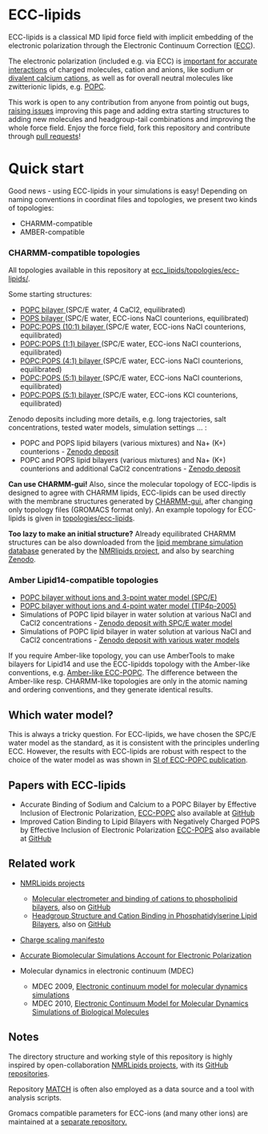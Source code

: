 # ECC-lipids

ECC-lipids is a classical MD lipid force field with 
implicit embedding of the electronic polarization
through the Electronic Continuum Correction ([ECC](https://jmelcr.github.io/blog/ECC-post)).

The electronic polarization
(included e.g. via ECC)
is [important for accurate interactions](https://www.frontiersin.org/articles/10.3389/fmolb.2019.00143/full) 
of charged molecules, cation and anions, 
like sodium or [divalent calcium cations](http://aip.scitation.org/doi/10.1063/1.5006779),
as well as for overall neutral molecules 
like zwitterionic lipids, e.g. [POPC](https://pubs.acs.org/doi/10.1021/acs.jpcb.7b12510). 

This work is open to any contribution from anyone
from pointig out bugs, [raising issues](https://github.com/jmelcr/ecc_lipids/issues)
improving this page and adding extra starting structures 
to adding new molecules and headgroup-tail combinations and improving the whole force field.
Enjoy the force field, fork this repository 
and contribute through [pull requests](https://github.com/jmelcr/ecc_lipids/pulls)!


# Quick start

Good news - using ECC-lipids in your simulations is easy! 
Depending on naming conventions in coordinat files and topologies, 
we present two kinds of topologies:
 - CHARMM-compatible
 - AMBER-compatible

### CHARMM-compatible topologies

All topologies available in this repository at [ecc_lipids/topologies/ecc-lipids/](https://github.com/jmelcr/ecc_lipids/tree/master/topologies/ecc-lipids).

Some starting structures:
 - [POPC bilayer ](https://zenodo.org/record/1118266/files/sim_ECC-POPC_SPCE_noIons-ref.gro?download=1) (SPC/E water, 4 CaCl2, equilibrated)
 - [POPS bilayer ](https://zenodo.org/record/1488094/files/ECClipids_purePOPS_298K.gro?download=1) (SPC/E water, ECC-ions NaCl counterions, equilibrated)
 - [POPC:POPS (10:1) bilayer ](https://zenodo.org/record/1488094/files/ECClipids_10PC-1PS-mix_298K.gro?download=1) (SPC/E water, ECC-ions NaCl counterions, equilibrated)
 - [POPC:POPS (1:1) bilayer ](https://zenodo.org/record/1488094/files/ECClipids_1PC-1PS_mix_SPCE_298K.gro?download=1) (SPC/E water, ECC-ions NaCl counterions, equilibrated)
 - [POPC:POPS (4:1) bilayer ](https://zenodo.org/record/1488094/files/ECClipids_4PC-1PS-mix_298K.gro?download=1) (SPC/E water, ECC-ions NaCl counterions, equilibrated)
 - [POPC:POPS (5:1) bilayer ](https://zenodo.org/record/1488094/files/ECClipids_5PC-1PS-mix_298K.gro?download=1) (SPC/E water, ECC-ions NaCl counterions, equilibrated)
 - [POPC:POPS (5:1) bilayer ](https://zenodo.org/record/1488094/files/ECClipids_5PC-1PS-mix_298K_KCl.gro?download=1) (SPC/E water, ECC-ions KCl counterions, equilibrated)

Zenodo deposits including more details, e.g. long trajectories, salt concentrations, tested water models, simulation settings ... :
 - POPC and POPS lipid bilayers (various mixtures) and Na+ (K+) counterions - [Zenodo deposit](https://doi.org/10.5281/zenodo.1488093)
 - POPC and POPS lipid bilayers (various mixtures) and Na+ (K+) counterions and additional CaCl2 concentrations - [Zenodo deposit](https://doi.org/10.5281/zenodo.1488101)

**Can use CHARMM-gui!**
Also, since the molecular topology of ECC-lipdis 
is designed to agree with CHARMM lipids,
ECC-lipids can be used directly 
with the membrane structures generated by 
[CHARMM-gui.](http://charmm-gui.org/)
after changing only topology files (GROMACS format only). 
An example topology for ECC-lipids is given in 
[topologies/ecc-lipids](https://github.com/jmelcr/ecc_lipids/tree/master/topologies/ecc-lipids).

**Too lazy to make an initial structure?**
Already equilibrated CHARMM structures can be also downloaded 
from the [lipid membrane simulation database](http://www.nmrlipids.fi/) 
generated by the [NMRlipids project](http://nmrlipids.blogspot.com/),
and also by searching [Zenodo](https://zenodo.org/). 


### Amber Lipid14-compatible topologies

 - [POPC bilayer without ions and 3-point water model (SPC/E)](https://zenodo.org/record/1118266/files/sim_ECC-POPC_SPCE_noIons-ref.gro?download=1)
 - [POPC bilayer without ions and 4-point water model (TIP4p-2005)](https://zenodo.org/record/1118980/files/sim_ECC-POPC_TIP4p2005_noIons-ref.gro?download=1)
 - Simulations of POPC lipid bilayer in water solution at various NaCl and CaCl2 concentrations - [Zenodo deposit with SPC/E water model](https://doi.org/10.5281/zenodo.1118265)
 - Simulations of POPC lipid bilayer in water solution at various NaCl and CaCl2 concentrations - [Zenodo deposit with various water models](https://doi.org/10.5281/zenodo.1118979)

If you require Amber-like topology, you can use AmberTools to
make bilayers for Lipid14 and use the ECC-lipidds topology with
the Amber-like conventions, 
e.g. [Amber-like ECC-POPC](https://github.com/jmelcr/ecc_lipids/blob/master/topologies/ecc-lipids/ecc-popc/ECC-POPC_amber-lipid14-atomic-names.itp). 
The difference between the Amber-like resp. CHARMM-like
topologies are only in the atomic naming and ordering conventions, and
they generate identical results. 


## Which water model?

This is always a tricky question. 
For ECC-lipids, we have chosen the SPC/E water model as the standard, 
as it is consistent with the principles underling ECC.
However, the results with ECC-lipids are robust with respect to the choice of the water model
as was shown in [SI of ECC-POPC publication](https://pubs.acs.org/doi/suppl/10.1021/acs.jpcb.7b12510/suppl_file/jp7b12510_si_001.pdf). 

## Papers with ECC-lipids

+ Accurate Binding of Sodium and Calcium to a POPC Bilayer by Effective Inclusion of Electronic Polarization, [ECC-POPC](https://pubs.acs.org/doi/10.1021/acs.jpcb.7b12510) also available at [GitHub](https://github.com/ohsOllila/NMRlipids_VI-NewIonModel)
+ Improved Cation Binding to Lipid Bilayers with Negatively Charged POPS by Effective Inclusion of Electronic Polarization [ECC-POPS](https://pubs.acs.org/doi/10.1021/acs.jctc.9b00824) also available at [GitHub](https://github.com/jmelcr/ecc_pops)


## Related work

+ [NMRLipids projects](https://nmrlipids.blogspot.cz/)
   + [Molecular electrometer and binding of cations to phospholipid bilayers](https://pubs.rsc.org/en/content/articlelanding/2016/cp/c6cp04883h#!), also on [GitHub](https://github.com/NMRLipids/lipid_ionINTERACTION/blob/master/Manuscript/LIPIDionINTERACT.pdf) 
   + [Headgroup Structure and Cation Binding in Phosphatidylserine Lipid Bilayers](https://doi.org/10.1021/acs.jpcb.9b06091), also on [GitHub](https://github.com/NMRLipids/NMRlipidsIVotherHGs/blob/master/Manuscript/manuscriptPS.pdf) 

+ [Charge scaling manifesto](https://pubs.acs.org/doi/10.1021/acs.jpclett.9b02652)

+ [Accurate Biomolecular Simulations Account for Electronic Polarization](https://www.frontiersin.org/articles/10.3389/fmolb.2019.00143/full) 

+ Molecular dynamics in electronic continuum (MDEC)
   + MDEC 2009, [Electronic continuum model for molecular dynamics simulations](http://scitation.aip.org/content/aip/journal/jcp/130/8/10.1063/1.3060164)
   + MDEC 2010, [Electronic Continuum Model for Molecular Dynamics Simulations of Biological Molecules](http://dx.doi.org/10.1021/ct9005807)


## Notes

The directory structure and working style of this repository
is highly inspired by open-collaboration [NMRLipids projects](https://nmrlipids.blogspot.cz/),
with its [GitHub repositories](https://github.com/NMRLipids).

Repository [MATCH](https://github.com/NMRLipids/MATCH) is often also employed 
as a data source and a tool with analysis scripts.

Gromacs compatible parameters for ECC-ions (and many other ions)
are maintained at a [separate repository.](https://bitbucket.org/hseara/ions) 

